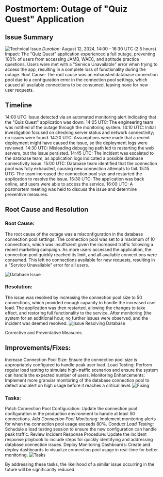 # Postmortem: Outage of "Quiz Quest" Application
## Issue Summary
![Technical Issue](https://media.designrush.com/articles/231250/conversions/it-issues-details.jpg)
*Duration:* August 12, 2024, 14:00 - 16:30 UTC (2.5 hours)
Impact: The "Quiz Quest" application experienced a full outage, preventing 100% of users from accessing JAMB, WAEC, and aptitude practice questions. Users were met with a "Service Unavailable" error when trying to access the app, resulting in a complete loss of functionality during the outage.
Root Cause: The root cause was an exhausted database connection pool due to a configuration error in the connection pool settings, which caused all available connections to be consumed, leaving none for new user requests.

## Timeline
14:00 UTC: Issue detected via an automated monitoring alert indicating that the "Quiz Quest" application was down.
14:05 UTC: The engineering team was notified of the outage through the monitoring system.
14:10 UTC: Initial investigation focused on checking server status and network connectivity; no issues were found.
14:20 UTC: Assumptions were made that a recent deployment might have caused the issue, so the deployment logs were reviewed.
14:30 UTC: Misleading debugging path led to restarting the web servers, but the issue persisted.
14:45 UTC: The incident was escalated to the database team, as application logs indicated a possible database connectivity issue.
15:00 UTC: Database team identified that the connection pool was fully exhausted, causing new connection attempts to fail.
15:15 UTC: The team increased the connection pool size and restarted the application to resolve the issue.
15:30 UTC: The application was back online, and users were able to access the service.
16:00 UTC: A postmortem meeting was held to discuss the issue and determine preventive measures.
## Root Cause and Resolution
### Root Cause:
The root cause of the outage was a misconfiguration in the database connection pool settings. The connection pool was set to a maximum of 10 connections, which was insufficient given the increased traffic following a recent marketing campaign. As more users accessed the application, the connection pool quickly reached its limit, and all available connections were consumed. This left no connections available for new requests, resulting in a "Service Unavailable" error for all users.

![Database Issue](https://encrypted-tbn0.gstatic.com/images?q=tbn:ANd9GcQAIa4G8wzFIcC5UxIJlZ08xTK3wxqdEglXaw&s)

### Resolution:
The issue was resolved by increasing the connection pool size to 50 connections, which provided enough capacity to handle the increased user load. The application was then restarted, allowing the changes to take effect, and restoring full functionality to the service. After monitoring [the system for an additional hour, no further issues were observed, and the incident was deemed resolved.
![Issue Resolving Database](https://encrypted-tbn0.gstatic.com/images?q=tbn:ANd9GcQjQDFVyxL2pohWnUKTdvYO2-2ZS2pKKJGkVg&s)

Corrective and Preventative Measures
## Improvements/Fixes:

Increase Connection Pool Size: Ensure the connection pool size is appropriately configured to handle peak user load.
Load Testing: Perform regular load testing to simulate high-traffic scenarios and ensure the system can handle the expected number of users.
Monitoring Enhancements: Implement more granular monitoring of the database connection pool to detect and alert on high usage before it reaches a critical level.
![Fixing](https://miro.medium.com/v2/resize:fit:1400/1*RH0EOOfjRw3nr7vrhka4Yw.png)
### Tasks:

Patch Connection Pool Configuration: Update the connection pool configuration in the production environment to handle at least 50 connections.
*Add Connection Pool Monitoring:* Implement monitoring alerts for when the connection pool usage exceeds 80%.
*Conduct Load Testing:* Schedule a load testing session to ensure the new configuration can handle peak traffic.
Review Incident Response Procedure: Update the incident response playbook to include steps for quickly identifying and addressing database connection issues.
Deploy Monitoring Dashboards: Create and deploy dashboards to visualize connection pool usage in real-time for better monitoring.
![Tasks](https://encrypted-tbn0.gstatic.com/images?q=tbn:ANd9GcRPkf1jr3OBYiUHTaJfz4xh-cLVzVGicWxsyQ&s)


By addressing these tasks, the likelihood of a similar issue occurring in the future will be significantly reduced.
